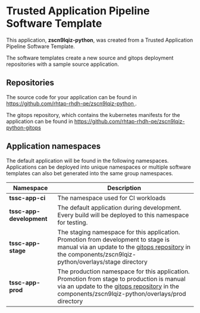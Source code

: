 # Trusted Application Pipeline Software Template

This application, **zscn9lqiz-python**, was created from a Trusted Application Pipeline Software Template.

The software templates create a new source and gitops deployment repositories with a sample source application. 

## Repositories

The source code for your application can be found in [https://github.com/rhtap-rhdh-qe/zscn9lqiz-python ](https://github.com/rhtap-rhdh-qe/zscn9lqiz-python ).
 
The gitops repository, which contains the kubernetes manifests for the application can be found in 
[https://github.com/rhtap-rhdh-qe/zscn9lqiz-python-gitops ](https://github.com/rhtap-rhdh-qe/zscn9lqiz-python-gitops ) 

## Application namespaces 

The default application will be found in the following namespaces. Applications can be deployed into unique namespaces or multiple software templates can also bet generated into the same group namespaces.  

|  Namespace   |  Description   |  
| -------- | -------- |
| **tssc-app-ci** | The namespace used for CI workloads |
| **tssc-app-development** | The default application during development. Every build will be deployed to this namespace for testing. |
| **tssc-app-stage** | The staging namespace for this application. Promotion from development to stage is manual via an update to the [gitops repository](https://github.com/rhtap-rhdh-qe/zscn9lqiz-python-gitops ) in the components/zscn9lqiz-python/overlays/stage directory |
| **tssc-app-prod** | The production namespace for this application. Promotion from stage to production is manual via an update to the [gitops repository](https://github.com/rhtap-rhdh-qe/zscn9lqiz-python-gitops ) in the components/zscn9lqiz-python/overlays/prod directory |